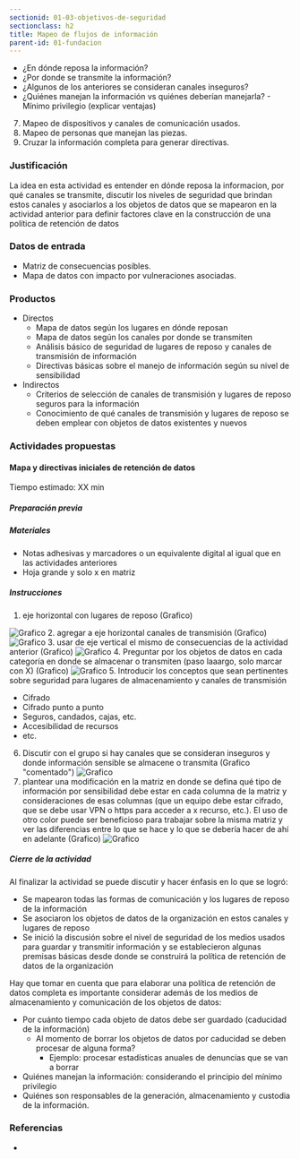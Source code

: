 ```yaml
---
sectionid: 01-03-objetivos-de-seguridad
sectionclass: h2
title: Mapeo de flujos de información
parent-id: 01-fundacion
---
```


* ¿En dónde reposa la información?
* ¿Por donde se transmite la información?
* ¿Algunos de los anteriores se consideran canales inseguros?
* ¿Quiénes manejan la información vs quiénes deberían manejarla? - Mínimo privilegio (explicar ventajas)

7. Mapeo de dispositivos y canales de comunicación usados.
8. Mapeo de personas que manejan las piezas.
9. Cruzar la información completa para generar directivas.

### Justificación
La idea en esta actividad es entender en dónde reposa la informacion, por qué canales se transmite, discutir los niveles de seguridad que brindan estos canales y asociarlos a los objetos de datos que se mapearon en la actividad anterior para definir factores clave en la construcción de una política de retención de datos

### Datos de entrada
* Matriz de consecuencias posibles.
* Mapa de datos con impacto por vulneraciones asociadas.

### Productos
* Directos
  * Mapa de datos según los lugares en dónde reposan
  * Mapa de datos según los canales por donde se transmiten
  * Análisis básico de seguridad de lugares de reposo y canales de transmisión de información
  * Directivas básicas sobre el manejo de información según su nivel de sensibilidad
* Indirectos
  * Criterios de selección de canales de transmisión y lugares de reposo seguros para la información
  * Conocimiento de qué canales de transmisión y lugares de reposo se deben emplear con objetos de datos existentes y nuevos

### Actividades propuestas

#### Mapa y directivas iniciales de retención de datos
Tiempo estimado: XX min

##### Preparación previa


##### Materiales
* Notas adhesivas y marcadores o un equivalente digital al igual que en las actividades anteriores
* Hoja grande y solo x en matriz

##### Instrucciones
1. eje horizontal con lugares de reposo (Grafico)

  ![Grafico](../img/bocetos-sda-0104-1.png)
2. agregar a eje horizontal canales de transmisión (Grafico)
  ![Grafico](../img/bocetos-sda-0104-2.png)
3. usar de eje vertical el mismo de consecuencias de la actividad anterior (Grafico)
  ![Grafico](../img/bocetos-sda-0104-3.png)
4. Preguntar por los objetos de datos en cada categoría en donde se almacenar o transmiten (paso laaargo, solo marcar con X) (Grafico)
  ![Grafico](../img/bocetos-sda-0104-4.png)
5. Introducir los conceptos que sean pertinentes sobre seguridad para lugares de almacenamiento y canales de transmisión
  * Cifrado
  * Cifrado punto a punto
  * Seguros, candados, cajas, etc.
  * Accesibilidad de recursos
  * etc.
6. Discutir con el grupo si hay canales que se consideran inseguros y donde información sensible se almacene o transmita (Grafico "comentado")
  ![Grafico](../img/bocetos-sda-0104-5.png)
7. plantear una modificación en la matriz en donde se defina qué tipo de información por sensibilidad debe estar en cada columna de la matriz y consideraciones de esas columnas (que un equipo debe estar cifrado, que se debe usar VPN o https para acceder a x recurso, etc.). El uso de otro color puede ser beneficioso para trabajar sobre la misma matriz y ver las diferencias entre lo que se hace y lo que se debería hacer de ahí en adelante (Grafico)
  ![Grafico](../img/bocetos-sda-0104-6.png)

##### Cierre de la actividad
Al finalizar la actividad se puede discutir y hacer énfasis en lo que se logró:
* Se mapearon todas las formas de comunicación y los lugares de reposo de la información
* Se asociaron los objetos de datos de la organización en estos canales y lugares de reposo
* Se inició la discusión sobre el nivel de seguridad de los medios usados para guardar y transmitir información y se establecieron algunas premisas básicas desde donde se construirá la política de retención de datos de la organización

Hay que tomar en cuenta que para elaborar una política de retención de datos completa es importante considerar además de los medios de almacenamiento y comunicación de los objetos de datos:
* Por cuánto tiempo cada objeto de datos debe ser guardado (caducidad de la información)
  * Al momento de borrar los objetos de datos por caducidad se deben procesar de alguna forma?
    * Ejemplo: procesar estadísticas anuales de denuncias que se van a borrar
* Quiénes manejan la información: considerando el principio del mínimo privilegio
* Quiénes son responsables de la generación, almacenamiento y custodia de la información.

### Referencias
*
